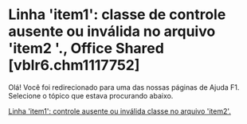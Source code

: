 
# Linha 'item1': classe de controle ausente ou inválida no arquivo 'item2 '., Office Shared [vblr6.chm1117752]

Olá! Você foi redirecionado para uma das nossas páginas de Ajuda F1. Selecione o tópico que estava procurando abaixo.

[Linha 'item1': controle ausente ou inválida classe no arquivo 'item2'.](http://msdn.microsoft.com/library/29ca88cd-1898-3abb-7538-4052ebb38a71%28Office.15%29.aspx)

